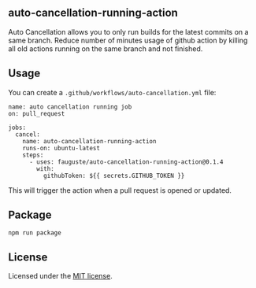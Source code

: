 auto-cancellation-running-action
-------------

Auto Cancellation allows you to only run builds for the latest commits on a same branch.
Reduce number of minutes usage of github action by killing all old actions running on the same branch and not finished.

## Usage
You can create a `.github/workflows/auto-cancellation.yml` file:

```
name: auto cancellation running job
on: pull_request

jobs:
  cancel:
    name: auto-cancellation-running-action
    runs-on: ubuntu-latest
    steps:
      - uses: fauguste/auto-cancellation-running-action@0.1.4
        with:
          githubToken: ${{ secrets.GITHUB_TOKEN }}
```

This will trigger the action when a pull request is opened or updated.

## Package

````
npm run package
````
## License
Licensed under the [MIT license](https://github.com/outsideris/potential-conflicts-checker-action/blob/master/LICENSE).
